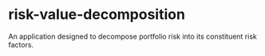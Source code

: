 # risk-value-decomposition
An application designed to decompose portfolio risk into its constituent risk factors.
